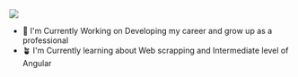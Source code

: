 
<img  src="./Githubmd.svg">

- 🔭  I'm Currently Working on Developing my career and grow up as a professional 
- 🪴  I'm Currently learning about Web scrapping and Intermediate level of Angular

